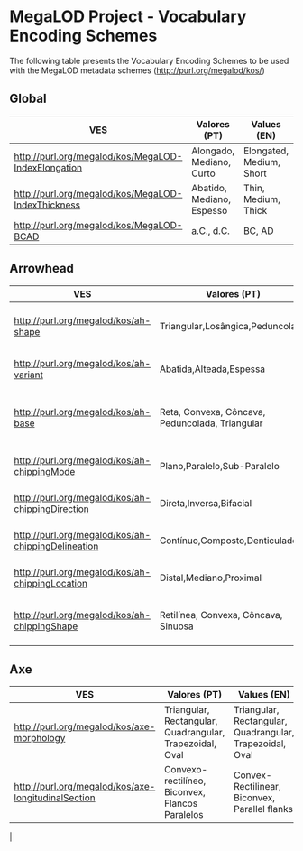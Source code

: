 # MegaLOD Project - Vocabulary Encoding Schemes
The following table presents the Vocabulary Encoding Schemes to be used with the MegaLOD metadata schemes (http://purl.org/megalod/kos/)

## Global
| VES                                                | Valores (PT)                                                         | Values (EN)                                                               |   Values (FR)                |
|----------------------------------------------------|----------------------------------------------------------------------|---------------------------------------------------------------------------|------------------------------|
| http://purl.org/megalod/kos/MegaLOD-IndexElongation| Alongado, Mediano, Curto                                             |  Elongated, Medium, Short                                                 | Allongé, Intermédiaire, Court|
| http://purl.org/megalod/kos/MegaLOD-IndexThickness |  Abatido, Mediano, Espesso                                           |  Thin, Medium, Thick                                                      | Aminci, Moyen, Épais         |
| http://purl.org/megalod/kos/MegaLOD-BCAD           |  a.C., d.C.                                                          |   BC, AD                                                                  | av. J.-C., ap. J.-C.         |

## Arrowhead
| VES                                                | Valores (PT)                                                         | Values (EN)                                                               |   Values (FR)                                   |
|----------------------------------------------------|----------------------------------------------------------------------|---------------------------------------------------------------------------|------------------------------------------------|
| http://purl.org/megalod/kos/ah-shape               | Triangular,Losângica,Peduncolada                                     | Triangle, Lozenge-shaped, Stemmed                                         | Triangulaire, Losangique, Pédonculée |
| http://purl.org/megalod/kos/ah-variant             | Abatida,Alteada,Espessa                                              | Thin, Medium, Thick                                                       | |
| http://purl.org/megalod/kos/ah-base                | Reta, Convexa, Côncava, Peduncolada, Triangular                      | Straight, Convex, Concave, Stemmed, Triangular                            | Droite, Convex, Concave, Pédonculée, Triangulaire |
| http://purl.org/megalod/kos/ah-chippingMode        | Plano,Paralelo,Sub-Paralelo                                          | Plane, Parallel, Sub-Parallel                                             | |
| http://purl.org/megalod/kos/ah-chippingDirection   | Direta,Inversa,Bifacial                                              | Direct, Reverse, Bifacial                                                 | |
| http://purl.org/megalod/kos/ah-chippingDelineation | Contínuo,Composto,Denticulado                                        | Continuous, Composite, Denticulated                                       | |
| http://purl.org/megalod/kos/ah-chippingLocation    | Distal,Mediano,Proximal                                              | Distal, Median, Proximal                                                  | |
| http://purl.org/megalod/kos/ah-chippingShape       | Retilínea, Convexa, Côncava, Sinuosa                                 | Straight, Convex, Concave, Sinuous                                        | |


## Axe

| VES                                                | Valores (PT)                                                         | Values (EN)                                                               |   Values (FR)             |
|----------------------------------------------------|----------------------------------------------------------------------|---------------------------------------------------------------------------|---------------------------|
| http://purl.org/megalod/kos/axe-morphology | Triangular, Rectangular, Quadrangular, Trapezoidal, Oval| Triangular, Rectangular, Quadrangular, Trapezoidal, Oval |  Triangulaire, Retangulaire, Quadrangulaire, Trapézoïdal, Ovale |
| http://purl.org/megalod/kos/axe-longitudinalSection | Convexo-rectilíneo, Biconvex, Flancos Paralelos |Convex-Rectilinear, Biconvex, Parallel flanks | Convexo-rectiligne, Biconvexe, Flancs parallèles|
| 





